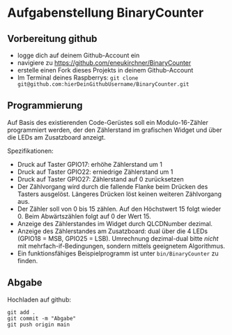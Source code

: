 # Aufgabenstellung BinaryCounter

## Vorbereitung github
- logge dich auf deinem Github-Account ein
- navigiere zu https://github.com/eneukirchner/BinaryCounter
- erstelle einen Fork dieses Projekts in deinem Github-Account
- Im Terminal deines Raspberrys: ```git clone git@github.com:hierDeinGithubUsername/BinaryCounter.git```

## Programmierung
Auf Basis des existierenden Code-Gerüstes soll ein Modulo-16-Zähler programmiert werden, der den Zählerstand im grafischen
Widget und über die LEDs am Zusatzboard anzeigt.

Spezifikationen:
- Druck auf Taster GPIO17: erhöhe Zählerstand um 1
- Druck auf Taster GPIO22: erniedrige Zählerstand um 1
- Druck auf Taster GPIO27: Zählerstand auf 0 zurücksetzen
- Der Zählvorgang wird durch die fallende Flanke beim Drücken des Tasters ausgelöst. Längeres Drücken löst keinen weiteren Zählvorgang aus.
- Der Zähler soll von 0 bis 15 zählen. Auf den Höchstwert 15 folgt wieder 0. Beim Abwärtszählen folgt auf 0 der Wert 15.
- Anzeige des Zählerstandes im Widget durch QLCDNumber dezimal.
- Anzeige des Zählerstandes am Zusatzboard: dual über die 4 LEDs (GPIO18 = MSB, GPIO25 = LSB). Umrechnung dezimal-dual bitte *nicht* mit 
mehrfach-if-Bedingungen, sondern mittels geeignetem Algorithmus.
- Ein funktionsfähiges Beispielprogramm ist unter ```bin/BinaryCounter``` zu finden.

## Abgabe
Hochladen auf github:
```
git add .
git commit -m "Abgabe"
git push origin main
```




